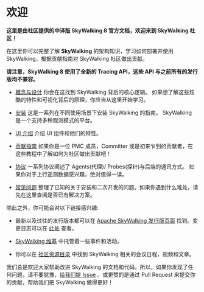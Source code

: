 # 欢迎
**这里是由社区提供的中译版 SkyWalking 8 官方文档，欢迎来到 SkyWalking 社区！**

在这里你可以完整了解 **SkyWalking** 的架构知识，学习如何部署并使用 SkyWalking，根据贡献指南对 SkyWalking 社区做出贡献。

**请注意，SkyWalking 8 使用了全新的 Tracing API，这些 API 与之前所有的发行版均不兼容。**

- [概念与设计](concepts-and-designs/README.md) 你会在这找到 SkyWalking 背后的核心逻辑。 如果想了解这些炫酷的特性和可视化背后的原理，你应当从这里开始学习。

- [安装](setup/README.md) 这是一系列在不同使用场景下安装 SkyWalking 的指南。 SkyWalking 是一个支持多种观测模式的平台。

- [UI 介绍](ui/README.md) 介绍 UI 组件和他们的特性。

- [贡献指南](guides/README.md) 如果你是一位 PMC 成员，Committer 或是初来乍到的贡献者，在这些教程中了解如何为社区做出贡献吧！

- [协议](protocols/README.md) 一系列协议阐述了 Agents(代理)/ Probes(探针)与后端的通讯方式。 如果你对于上行遥测数据感兴趣，绝对值得一读。

- [常见问题](FAQ/README.md) 整理了已知的关于安装和二次开发的问题。如果你遇到什么难处，请先在这里查阅是否已有解决方案。

除此之外，你可能会对以下链接感兴趣:

- 最新以及过往的发行版本都可以在 [Apache SkyWalking 发行版页面](http://skywalking.apache.org/downloads/) 找到。变更日志可以在 [此处](https://github.com/apache/skywalking/tree/master/changes) 查看。

- [SkyWalking 维基](https://cwiki.apache.org/confluence/display/SKYWALKING/Home) 中托管着一些事件和活动。

- 你可以在 [社区资源目录](https://github.com/OpenSkywalking/Community) 中找到 SkyWalking 相关的会议日程，视频和文章。

我们总是欢迎大家帮助改进 SkyWalking 的文档和代码。所以，如果你发现了任何问题，请不要犹豫，[给我们提 Issue](https://github.com/apache/skywalking/issues/new) 。或更赞的是通过 Pull Request 来提交你的贡献，帮助我们把 SkyWalking 做得更好！


